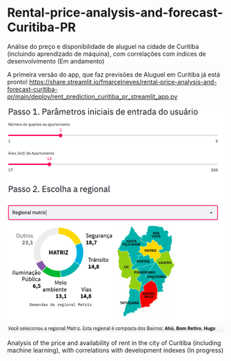 # Rental-price-analysis-and-forecast-Curitiba-PR 
Análise do preço e disponibilidade de aluguel na cidade de Curitiba (incluindo aprendizado de máquina), com correlações com índices de desenvolvimento
(Em andamento)

A primeira versão do app, que faz previsões de Aluguel em Curitiba já está pronto! https://share.streamlit.io/fmarcelneves/rental-price-analysis-and-forecast-curitiba-pr/main/deploy/rent_prediction_curitiba_pr_streamlit_app.py

![](https://raw.githubusercontent.com/fmarcelneves/Rental-price-analysis-and-forecast-Curitiba-PR/main/Images_regionais/streamlit_app.png)

Analysis of the price and availability of rent in the city of Curitiba (including machine learning), with correlations with development indexes
(In progress)
